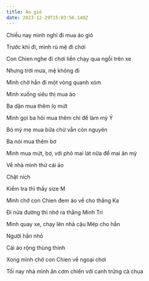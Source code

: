```yaml
---
title: Áo gió
date: 2023-12-29T15:03:56.148Z
---
```


Chiều nay mình nghỉ đi mua áo gió

Trước khi đi, mình rủ mệ đi chơi

Con Chien nghe đi chơi liền chạy qua ngồi trên xe

Nhưng trời mưa, mệ không đi

Mình chở hắn đi một vòng quanh xóm

Mình xuống siêu thị mua áo

Ba dặn mua thêm lọ mứt

Mình gọi ba hỏi mua thêm chi để làm mỳ Ý

Bó mỳ mẹ mua bữa chừ vẫn còn nguyên

Ba nói mua thêm bơ

Mình mua mứt, bơ, với phô mai lát nữa để mai ăn mỳ

Về nhà mình thử cái áo

Chật ních

Kiểm tra thì thấy size M

Mình chở con Chien đem áo về cho thằng Ka

Đi nửa đường thì nhớ ra thằng Minh Trí

Mình quay xe, chạy lên nhà cậu Mép cho hắn

Người hắn nhỏ

Cái áo rộng thùng thình

Xong mình chở con Chien về ngoại chơi

Tối nay nhà mình ăn cơm chiên với canh trứng cà chua
